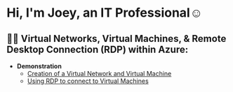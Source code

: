 <h1>Hi, I'm Joey, an IT Professional</a>☺</h1>

<h2>👨‍💻 Virtual Networks, Virtual Machines, & Remote Desktop Connection (RDP) within Azure:</h2>

- <b>Demonstration</b>
  - [Creation of a Virtual Network and Virtual Machine](github.com/MaliaJoseph123/azurevirtual) 
  - [Using RDP to connect to Virtual Machines](github.com/MaliaJoseph123/remote)
  


